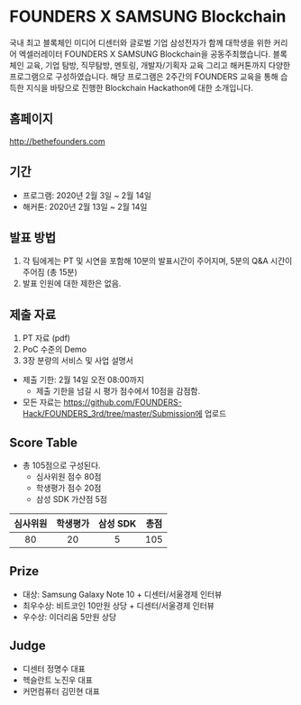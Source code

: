 # FOUNDERS X SAMSUNG Blockchain
국내 최고 블록체인 미디어 디센터와 글로벌 기업 삼성전자가 함께 대학생을 위한 커리어 엑셀러레이터 FOUNDERS X SAMSUNG Blockchain을 공동주최했습니다.
블록체인 교육, 기업 탐방, 직무탐방, 멘토링, 개발자/기획자 교육 그리고 해커톤까지 다양한 프로그램으로 구성하였습니다. 해당 프로그램은 2주간의 FOUNDERS 교육을 통해 습득한 지식을 바탕으로 진행한 Blockchain Hackathon에 대한 소개입니다.

## 홈페이지
http://bethefounders.com

## 기간
* 프로그램: 2020년 2월 3일 ~ 2월 14일
* 해커톤: 2020년 2월 13일 ~ 2월 14일

## 발표 방법

1. 각 팀에게는 PT 및 시연을 포함해 10분의 발표시간이 주어지며, 5분의 Q&A 시간이 주어짐 (총 15분)
2. 발표 인원에 대한 제한은 없음.

## 제출 자료
1. PT 자료 (pdf)
2. PoC 수준의 Demo
3. 3장 분량의 서비스 및 사업 설명서

* 제출 기한: 2월 14일 오전 08:00까지
  * 제출 기한을 넘길 시 평가 점수에서 10점을 감점함.
* 모든 자료는 https://github.com/FOUNDERS-Hack/FOUNDERS_3rd/tree/master/Submission에 업로드

## Score Table
* 총 105점으로 구성된다.
  * 심사위원 점수 80점
  * 학생평가 점수 20점
  * 삼성 SDK 가산점 5점
  
| 심사위원 | 학생평가 | 삼성 SDK | 총점 | 
| :----: | :-----: | :-----: | :--: |
| 80      |  20    | 5       |  105 |


## Prize
* 대상: Samsung Galaxy Note 10 + 디센터/서울경제 인터뷰
* 최우수상: 비트코인 10만원 상당 + 디센터/서울경제 인터뷰
* 우수상: 이더리움 5만원 상당

## Judge
* 디센터 정명수 대표
* 헥슬란트 노진우 대표
* 커먼컴퓨터 김민현 대표

